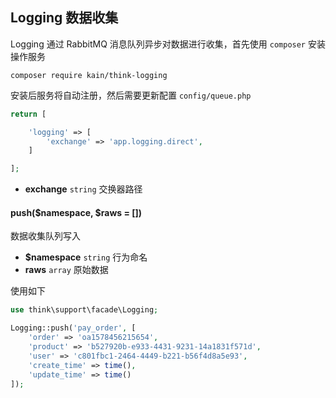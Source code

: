 ## Logging 数据收集

Logging 通过 RabbitMQ 消息队列异步对数据进行收集，首先使用 `composer` 安装操作服务

```shell
composer require kain/think-logging
```

安装后服务将自动注册，然后需要更新配置 `config/queue.php`

```php
return [

    'logging' => [
        'exchange' => 'app.logging.direct',
    ]

];
```

- **exchange** `string` 交换器路径

#### push($namespace, $raws = [])

数据收集队列写入

- **$namespace** `string` 行为命名
- **raws** `array` 原始数据

使用如下

```php
use think\support\facade\Logging;

Logging::push('pay_order', [
    'order' => 'oa1578456215654',
    'product' => 'b527920b-e933-4431-9231-14a1831f571d',
    'user' => 'c801fbc1-2464-4449-b221-b56f4d8a5e93',
    'create_time' => time(),
    'update_time' => time()
]);
```

